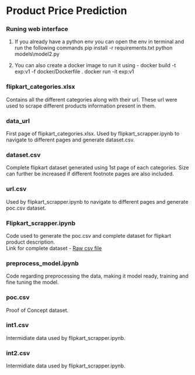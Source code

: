 # Product Price Prediction
### Runing web interface
1) If you already have a python env you can open the env in terminal and run the following commands
pip install -r requirements.txt
python models\model2.py

2) You can also create a docker image to run it using - 
docker build -t exp:v1 -f docker/Dockerfile .
docker run -it exp:v1

### flipkart_categories.xlsx
Contains all the different categories along with their url. These url were used to scrape different products information present in them.
### data_url
First page of flipkart_categories.xlsx. Used by flipkart_scrapper.ipynb to navigate to different pages and generate dataset.csv.
### dataset.csv
Complete flipkart dataset generated using 1st page of each categories. Size can further be increased if different footnote pages are also included.
### url.csv
Used by flipkart_scrapper.ipynb to navigate to different pages and generate poc.csv dataset.
### Flipkart_scrapper.ipynb
Code used to generate the poc.csv and complete dataset for flipkart product description. \
Link for complete dataset - [Raw csv file](https://raw.githubusercontent.com/priyankkhanna/product_price_prediction/main/models/dataset.csv)
### preprocess_model.ipynb
Code regarding preprocessing the data, making it model ready, training and fine tuning the model.
### poc.csv
Proof of Concept dataset.
### int1.csv
Intermidiate data used by flipkart_scrapper.ipynb.
### int2.csv
Intermidiate data used by flipkart_scrapper.ipynb.

